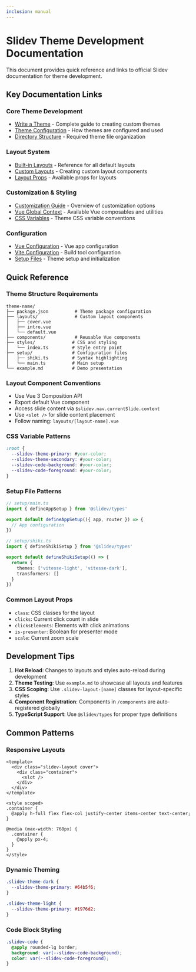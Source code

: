 ```yaml
---
inclusion: manual
---
```


# Slidev Theme Development Documentation

This document provides quick reference and links to official Slidev documentation for theme development.

## Key Documentation Links

### Core Theme Development

- [Write a Theme](https://sli.dev/themes/write-a-theme.html) - Complete guide to creating custom themes
- [Theme Configuration](https://sli.dev/themes/use.html) - How themes are configured and used
- [Directory Structure](https://sli.dev/themes/write-a-theme.html#directory-structure) - Required theme file organization

### Layout System

- [Built-in Layouts](https://sli.dev/builtin/layouts.html) - Reference for all default layouts
- [Custom Layouts](https://sli.dev/custom/directory-structure.html#layouts) - Creating custom layout components
- [Layout Props](https://sli.dev/builtin/layouts.html#layout-props) - Available props for layouts

### Customization & Styling

- [Customization Guide](https://sli.dev/custom/) - Overview of customization options
- [Vue Global Context](https://sli.dev/custom/vue-context.html) - Available Vue composables and utilities
- [CSS Variables](https://sli.dev/themes/write-a-theme.html#styling) - Theme CSS variable conventions

### Configuration

- [Vue Configuration](https://sli.dev/custom/config-vue.html) - Vue app configuration
- [Vite Configuration](https://sli.dev/custom/config-vite.html) - Build tool configuration
- [Setup Files](https://sli.dev/custom/directory-structure.html#setup) - Theme setup and initialization

## Quick Reference

### Theme Structure Requirements

```
theme-name/
├── package.json          # Theme package configuration
├── layouts/              # Custom layout components
│   ├── cover.vue
│   ├── intro.vue
│   └── default.vue
├── components/           # Reusable Vue components
├── styles/              # CSS and styling
│   └── index.ts         # Style entry point
├── setup/               # Configuration files
│   ├── shiki.ts         # Syntax highlighting
│   └── main.ts          # Main setup
└── example.md           # Demo presentation
```

### Layout Component Conventions

- Use Vue 3 Composition API
- Export default Vue component
- Access slide content via `$slidev.nav.currentSlide.content`
- Use `<slot />` for slide content placement
- Follow naming: `layouts/[layout-name].vue`

### CSS Variable Patterns

```css
:root {
  --slidev-theme-primary: #your-color;
  --slidev-theme-secondary: #your-color;
  --slidev-code-background: #your-color;
  --slidev-code-foreground: #your-color;
}
```

### Setup File Patterns

```typescript
// setup/main.ts
import { defineAppSetup } from '@slidev/types'

export default defineAppSetup(({ app, router }) => {
  // App configuration
})

// setup/shiki.ts
import { defineShikiSetup } from '@slidev/types'

export default defineShikiSetup(() => {
  return {
    themes: ['vitesse-light', 'vitesse-dark'],
    transformers: []
  }
})
```

### Common Layout Props

- `class`: CSS classes for the layout
- `clicks`: Current click count in slide
- `clicksElements`: Elements with click animations
- `is-presenter`: Boolean for presenter mode
- `scale`: Current zoom scale

## Development Tips

1. **Hot Reload**: Changes to layouts and styles auto-reload during development
2. **Theme Testing**: Use `example.md` to showcase all layouts and features
3. **CSS Scoping**: Use `.slidev-layout-[name]` classes for layout-specific styles
4. **Component Registration**: Components in `/components` are auto-registered globally
5. **TypeScript Support**: Use `@slidev/types` for proper type definitions

## Common Patterns

### Responsive Layouts

```vue
<template>
  <div class="slidev-layout cover">
    <div class="container">
      <slot />
    </div>
  </div>
</template>

<style scoped>
.container {
  @apply h-full flex flex-col justify-center items-center text-center;
}

@media (max-width: 768px) {
  .container {
    @apply px-4;
  }
}
</style>
```

### Dynamic Theming

```css
.slidev-theme-dark {
  --slidev-theme-primary: #64b5f6;
}

.slidev-theme-light {
  --slidev-theme-primary: #1976d2;
}
```

### Code Block Styling

```css
.slidev-code {
  @apply rounded-lg border;
  background: var(--slidev-code-background);
  color: var(--slidev-code-foreground);
}
```
